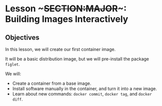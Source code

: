 <!SLIDE>
# Lesson ~~~SECTION:MAJOR~~~: Building Images Interactively

## Objectives

In this lesson, we will create our first container image.

It will be a basic distribution image, but we will pre-install
the package `figlet`.

We will: 

* Create a container from a base image.
* Install software manually in the container, and turn it
  into a new image.
* Learn about new commands: `docker commit`, `docker tag`, and `docker diff`.
